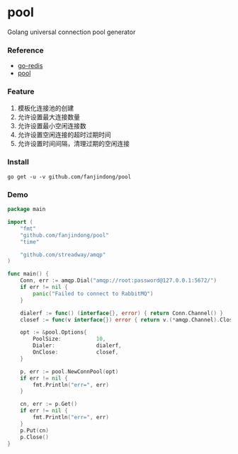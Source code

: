 # pool

Golang universal connection pool generator

### Reference

- [go-redis](https://github.com/go-redis/redis)
- [pool](https://github.com/fatih/pool)

### Feature

1. 模板化连接池的创建
2. 允许设置最大连接数量
3. 允许设置最小空闲连接数
4. 允许设置空闲连接的超时过期时间
5. 允许设置时间间隔，清理过期的空闲连接

### Install

`go get -u -v github.com/fanjindong/pool`

### Demo

```go
package main

import (
	"fmt"
	"github.com/fanjindong/pool"
	"time"

	"github.com/streadway/amqp"
)

func main() {
	Conn, err := amqp.Dial("amqp://root:password@127.0.0.1:5672/")
	if err != nil {
		panic("Failed to connect to RabbitMQ")
	}

	dialerf := func() (interface{}, error) { return Conn.Channel() }
	closef := func(v interface{}) error { return v.(*amqp.Channel).Close() }

	opt := &pool.Options{
		PoolSize:           10,
		Dialer:             dialerf,
		OnClose:            closef,
	}

	p, err := pool.NewConnPool(opt)
	if err != nil {
		fmt.Println("err=", err)
	}

	cn, err := p.Get()
	if err != nil {
		fmt.Println("err=", err)
	}
	p.Put(cn)
	p.Close()
}

```